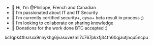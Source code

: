 - 👋 Hi, I’m @Philippe, French and Canadian
- 👀 I’m passionated about IT and IT Security
- 🌱 I’m currently certified security+, cysa+ beta result in process ;)
- 💞️ I’m looking to collaborate on sharing knowledge
- 👋 Donations for the work done BTC accepted :)

bc1qpk4thsrsxx9nnykhg6jvasuvezml7c767pkxfj34fn60qjautjnqu5ncpu

<!---
philippe75004/philippe75004 is a ✨ special ✨ repository because its `README.md` (this file) appears on your GitHub profile.
You can click the Preview link to take a look at your changes.
--->

